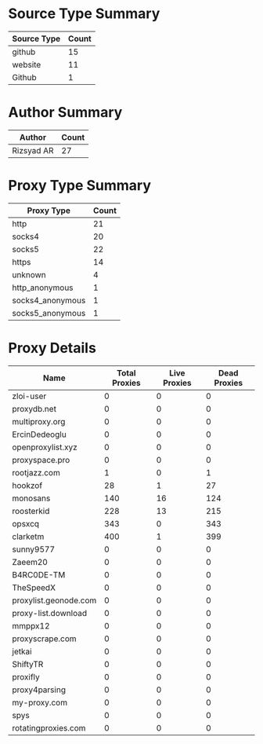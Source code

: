 # Source Type Summary

| Source Type | Count |
|-------------|-------|
| github | 15 |
| website | 11 |
| Github | 1 |


# Author Summary

| Author | Count |
|--------|-------|
| Rizsyad AR | 27 |


# Proxy Type Summary

| Proxy Type | Count |
|------------|-------|
| http | 21 |
| socks4 | 20 |
| socks5 | 22 |
| https | 14 |
| unknown | 4 |
| http_anonymous | 1 |
| socks4_anonymous | 1 |
| socks5_anonymous | 1 |


# Proxy Details

| Name | Total Proxies | Live Proxies | Dead Proxies |
|------|---------------|--------------|---------------|
| zloi-user | 0 | 0 | 0 |
| proxydb.net | 0 | 0 | 0 |
| multiproxy.org | 0 | 0 | 0 |
| ErcinDedeoglu | 0 | 0 | 0 |
| openproxylist.xyz | 0 | 0 | 0 |
| proxyspace.pro | 0 | 0 | 0 |
| rootjazz.com | 1 | 0 | 1 |
| hookzof | 28 | 1 | 27 |
| monosans | 140 | 16 | 124 |
| roosterkid | 228 | 13 | 215 |
| opsxcq | 343 | 0 | 343 |
| clarketm | 400 | 1 | 399 |
| sunny9577 | 0 | 0 | 0 |
| Zaeem20 | 0 | 0 | 0 |
| B4RC0DE-TM | 0 | 0 | 0 |
| TheSpeedX | 0 | 0 | 0 |
| proxylist.geonode.com | 0 | 0 | 0 |
| proxy-list.download | 0 | 0 | 0 |
| mmppx12 | 0 | 0 | 0 |
| proxyscrape.com | 0 | 0 | 0 |
| jetkai | 0 | 0 | 0 |
| ShiftyTR | 0 | 0 | 0 |
| proxifly | 0 | 0 | 0 |
| proxy4parsing | 0 | 0 | 0 |
| my-proxy.com | 0 | 0 | 0 |
| spys | 0 | 0 | 0 |
| rotatingproxies.com | 0 | 0 | 0 |
